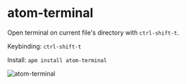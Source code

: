 # atom-terminal

Open terminal on current file's directory with `ctrl-shift-t`.

Keybinding: `ctrl-shift-t`

Install: `apm install atom-terminal`

![atom-terminal](https://raw.github.com/karan/atom-terminal/master/terminal.gif)
